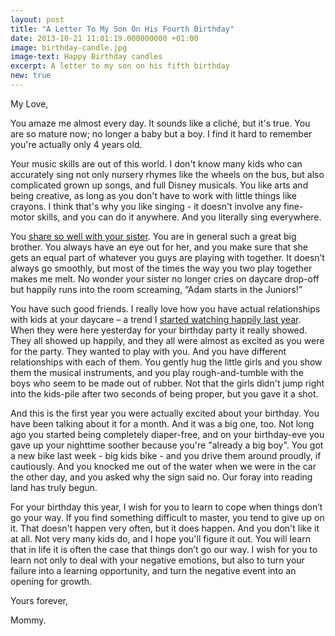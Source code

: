 ```yaml
---
layout: post
title: "A Letter To My Son On His Fourth Birthday"
date: 2013-10-21 11:01:19.000000000 +01:00
image: birthday-candle.jpg
image-text: Happy Birthday candles
excerpt: A letter to my son on his fifth birthday
new: true
---
```


My Love,

You amaze me almost every day. It sounds like a cliché, but it's true. You are so mature now; no longer a baby but a boy. I find it hard to remember you're actually only 4 years old.

Your music skills are out of this world. I don't know many kids who can accurately sing not only nursery rhymes like the wheels on the bus, but also complicated grown up songs, and full Disney musicals. You like arts and being creative, as long as you don't have to work with little things like crayons. I think that's why you like singing - it doesn't involve any fine-motor skills, and you can do it anywhere. And you literally sing everywhere.

You [share so well with your sister](https://galpod.com/sharing-is-caring). You are in general such a great big brother. You always have an eye out for her, and you make sure that she gets an equal part of whatever you guys are playing with together. It doesn’t always go smoothly, but most of the times the way you two play together makes me melt. No wonder your sister no longer cries on daycare drop-off but happily runs into the room screaming, “Adam starts in the Juniors!”

You have such good friends. I really love how you have actual relationships with kids at your daycare – a trend I [started watching happily last year](https://galpod.com/a-letter-to-my-son-on-his-third-birthday). When they were here yesterday for your birthday party it really showed. They all showed up happily, and they all were almost as excited as you were for the party. They wanted to play with you. And you have different relationships with each of them. You gently hug the little girls and you show them the musical instruments, and you play rough-and-tumble with the boys who seem to be made out of rubber. Not that the girls didn't jump right into the kids-pile after two seconds of being proper, but you gave it a shot.

And this is the first year you were actually excited about your birthday. You have been talking about it for a month. And it was a big one, too. Not long ago you started being completely diaper-free, and on your birthday-eve you gave up your nighttime soother because you're "already a big boy". You got a new bike last week - big kids bike - and you drive them around proudly, if cautiously. And you knocked me out of the water when we were in the car the other day, and you asked why the sign said no. Our foray into reading land has truly begun.

For your birthday this year, I wish for you to learn to cope when things don’t go your way. If you find something difficult to master, you tend to give up on it. That doesn't happen very often, but it does happen. And you don't like it at all. Not very many kids do, and I hope you'll figure it out. You will learn that in life it is often the case that things don’t go our way. I wish for you to learn not only to deal with your negative emotions, but also to turn your failure into a learning opportunity, and turn the negative event into an opening for growth.

Yours forever,

Mommy.
